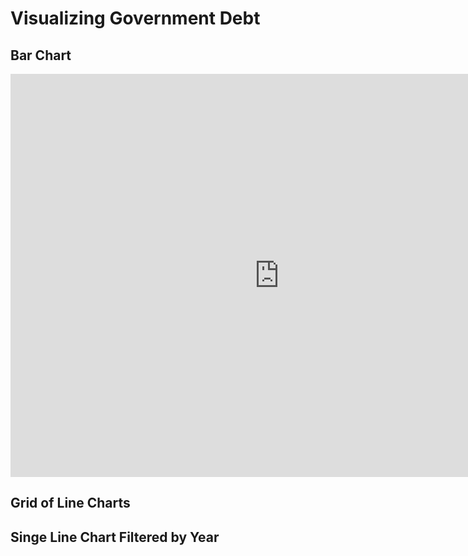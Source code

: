 # Visualizing Government Debt

## Bar Chart
<iframe src="https://data.oecd.org/chart/6vtO" width="860" height="645" style="border: 0" mozallowfullscreen="true" webkitallowfullscreen="true" allowfullscreen="true"><a href="https://data.oecd.org/chart/6vtO" target="_blank">OECD Chart: General government debt, Total, % of GDP, Annual, 2020</a></iframe>


## Grid of Line Charts

<div class="flourish-embed flourish-chart" data-src="visualisation/7692245"><script src="https://public.flourish.studio/resources/embed.js"></script></div>


## Singe Line Chart Filtered by Year

<div class="flourish-embed flourish-chart" data-src="visualisation/7694882"><script src="https://public.flourish.studio/resources/embed.js"></script></div>
